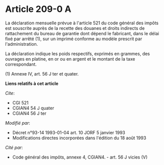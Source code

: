 # Article 209-0 A

La déclaration mensuelle prévue à l'article 521 du code général des impôts est souscrite auprès de la recette des douanes et
droits indirects de rattachement du bureau de garantie dont dépend le fabricant, dans le délai fixé par arrêté (1), sur un
imprimé conforme au modèle prescrit par l'administration.

La déclaration indique les poids respectifs, exprimés en grammes, des ouvrages en platine, en or ou en argent et le montant
de la taxe correspondant.

(1) Annexe IV, art. 56 J ter et quater.

**Liens relatifs à cet article**

_Cite_:

  - CGI 521
  - CGIAN4 54 J quater
  - CGIAN4 56 J ter

_Modifié par_:

  - Décret n°93-14 1993-01-04 art. 10 JORF 5 janvier 1993
  - Modifications directes incorporées dans l'édition du 18 août 1993

_Cité par_:

  - Code général des impôts, annexe 4, CGIAN4. - art. 56 J vicies (V)
